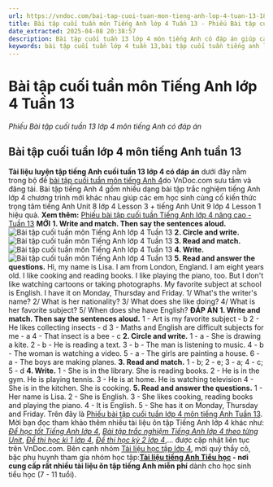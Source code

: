 ```yaml
---
url: https://vndoc.com/bai-tap-cuoi-tuan-mon-tieng-anh-lop-4-tuan-13-188941
title: Bài tập cuối tuần môn Tiếng Anh lớp 4 Tuần 13 - Phiếu Bài tập cuối tuần 13 lớp 4 môn tiếng Anh có đáp án - VnDoc.com
date_extracted: 2025-04-08 20:38:57
description: Bài tập cuối tuần 13 lớp 4 môn tiếng Anh có đáp án giúp các em củng cố kiến thức tiếng Anh Unit 8 lớp 4 What subjects do you have today? Lesson 3, tiếng Anh Unit 9 lớp 4 What are they doing? Lesson 1 hiệu quả.
keywords: bài tập cuối tuần lớp 4 tuần 13,bài tập cuối tuần tiếng anh lớp 4 tuần 13,bài tập cuối tuần 13 tiếng anh 4,bài tập tiếng anh lớp 4 theo tuần,bài tập tiếng anh lớp 4,bài tập cuối tuần lớp 4,bài tập cuối tuần lớp 4 tuần 13 môn tiếng anh,phiếu bài tập cuối tuần lớp 4,phiếu bài tập cuối tuần lớp 4 tuần 13,Đề luyện cuối tuần môn Tiếng Anh lớp 4,tiếng anh lớp 4 unit 8 what subjects do you have today
---
```


# Bài tập cuối tuần môn Tiếng Anh lớp 4 Tuần 13
 _Phiếu Bài tập cuối tuần 13 lớp 4 môn tiếng Anh có đáp án_
## Bài tập cuối tuần lớp 4 môn tiếng Anh tuần 13
**Tài liệu luyện tập tiếng Anh cuối tuần 13 lớp 4 có đáp án** dưới đây nằm trong bộ đề [bài tập cuối tuần môn tiếng Anh 4](<https://vndoc.com/bai-tap-cuoi-tuan-tieng-anh-lop4>)do VnDoc.com sưu tầm và đăng tải. Bài tập tiếng Anh 4 gồm nhiều dạng bài tập trắc nghiệm tiếng Anh lớp 4 chương trình mới khác nhau giúp các em học sinh củng cố kiến thức trọng tâm tiếng Anh Unit 8 lớp 4 Lesson 3 + tiếng Anh Unit 9 lớp 4 Lesson 1 hiệu quả.
**Xem thêm:** [Phiếu bài tập cuối tuần Tiếng Anh lớp 4 nâng cao - Tuần 13](<https://vndoc.com/phieu-bai-tap-cuoi-tuan-tieng-anh-lop-4-nang-cao-tuan-13-223321>) **MỚI**
**1\. Write and match. Then say the sentences aloud.**
![Bài tập cuối tuần môn Tiếng Anh lớp 4 Tuần 13](https://i.vdoc.vn/data/image/2019/11/26/bai-tap-cuoi-tuan-mon-tieng-anh-lop-4-tuan-13-1.png)
**2\. Circle and write.**
![Bài tập cuối tuần môn Tiếng Anh lớp 4 Tuần 13](https://i.vdoc.vn/data/image/2019/11/26/bai-tap-cuoi-tuan-mon-tieng-anh-lop-4-tuan-13-2.png)
**3\. Read and match.**
![Bài tập cuối tuần môn Tiếng Anh lớp 4 Tuần 13](https://i.vdoc.vn/data/image/2019/11/26/bai-tap-cuoi-tuan-mon-tieng-anh-lop-4-tuan-13-3.png)
**4\. Write.**
![Bài tập cuối tuần môn Tiếng Anh lớp 4 Tuần 13](https://i.vdoc.vn/data/image/2019/11/26/bai-tap-cuoi-tuan-mon-tieng-anh-lop-4-tuan-13-4.png)
**5\. Read and answer the questions.**
Hi, my name is Lisa. I am from London, England. I am eight years old. I like cooking and reading books. I like playing the piano, too. But I don't like watching cartoons or taking photographs. My favorite subject at school is English. I have it on Monday, Thursday and Friday.
1/ What's the writer's name?
2/ What is her nationality?
3/ What does she like doing?
4/ What is her favorite subject?
5/ When does she have English?
**ĐÁP ÁN**
**1\. Write and match. Then say the sentences aloud.**
1 - Art is my favorite subject - b
2 - He likes collecting insects - d
3 - Maths and English are difficult subjects for me - a
4 - That insect is a bee - c
**2\. Circle and write.**
1 - a - She is drawing a kite.
2 - b - He is reading a text.
3 - b - The man is listening to music.
4 - b - The woman is watching a video.
5 - a - The girls are painting a house.
6 - a - The boys are making planes.
**3\. Read and match.**
1 - b; 2 - e; 3 - a; 4 - c; 5 - d
**4\. Write.**
1 - She is in the library.
She is reading books.
2 - He is in the gym.
He is playing tennis.
3 - He is at home.
He is watching television
4 - She is in the kitchen.
She is cooking.
**5\. Read and answer the questions.**
1 - Her name is Lisa.
2 - She is English.
3 - She likes cooking, reading books and playing the piano.
4 - It is English.
5 - She has it on Monday, Thursday and Friday.
Trên đây là [Phiếu bài tập cuối tuần lớp 4 môn tiếng Anh Tuần 13](<https://vndoc.com/bai-tap-cuoi-tuan-mon-tieng-anh-lop-4-tuan-13-188941>). Mời bạn đọc tham khảo thêm nhiều tài liệu ôn tập Tiếng Anh lớp 4 khác như: [_Để học tốt Tiếng Anh lớp 4_](<https://vndoc.com/tieng-anh-lop4>), [_Bài tập trắc nghiệm Tiếng Anh lớp 4 theo từng Unit_](<https://vndoc.com/test-tieng-anh-lop4>), [_Đề thi học kì 1 lớp 4_](<https://vndoc.com/de-thi-hoc-ki-1-lop4>), [_Đề thi học kỳ 2 lớp 4_](<https://vndoc.com/de-thi-hoc-ki-2-lop4>),... được cập nhật liên tục trên VnDoc.com.
Bên cạnh nhóm [Tài liệu học tập lớp 4](<https://vndoc.com/goto?q=aHR0cHM6Ly93d3cuZmFjZWJvb2suY29tL2dyb3Vwcy9UYWkubGlldS5ob2MudGFwLmxvcC40LlZORE9DLw%3D%3D>), mời quý thầy cô, bậc phụ huynh tham gia nhóm học tập:**[Tài liệu tiếng Anh Tiểu học](<https://vndoc.com/goto?q=aHR0cHM6Ly93d3cuZmFjZWJvb2suY29tL2dyb3Vwcy90YWlsaWV1dGllbmdhbmh0aWV1aG9jLw%3D%3D>) \- nơi cung cấp rất nhiều tài liệu ôn tập tiếng Anh miễn phí** dành cho học sinh tiểu học \(7 - 11 tuổi\).
